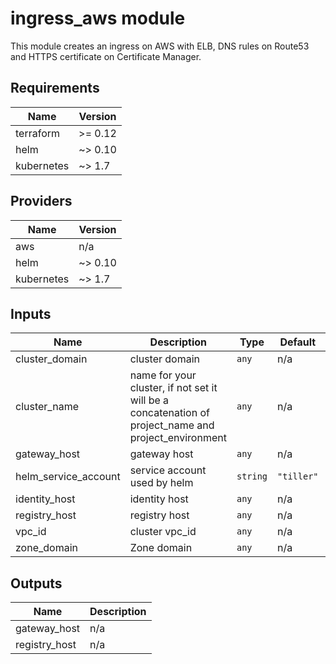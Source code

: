 # ingress_aws module

This module creates an ingress on AWS with ELB, DNS rules on Route53 and HTTPS certificate on Certificate Manager.

<!-- BEGINNING OF PRE-COMMIT-TERRAFORM DOCS HOOK -->
## Requirements

| Name | Version |
|------|---------|
| terraform | >= 0.12 |
| helm | ~> 0.10 |
| kubernetes | ~> 1.7 |

## Providers

| Name | Version |
|------|---------|
| aws | n/a |
| helm | ~> 0.10 |
| kubernetes | ~> 1.7 |

## Inputs

| Name | Description | Type | Default | Required |
|------|-------------|------|---------|:--------:|
| cluster\_domain | cluster domain | `any` | n/a | yes |
| cluster\_name | name for your cluster, if not set it will be a concatenation of project\_name and project\_environment | `any` | n/a | yes |
| gateway\_host | gateway host | `any` | n/a | yes |
| helm\_service\_account | service account used by helm | `string` | `"tiller"` | no |
| identity\_host | identity host | `any` | n/a | yes |
| registry\_host | registry host | `any` | n/a | yes |
| vpc\_id | cluster vpc\_id | `any` | n/a | yes |
| zone\_domain | Zone domain | `any` | n/a | yes |

## Outputs

| Name | Description |
|------|-------------|
| gateway\_host | n/a |
| registry\_host | n/a |

<!-- END OF PRE-COMMIT-TERRAFORM DOCS HOOK -->
